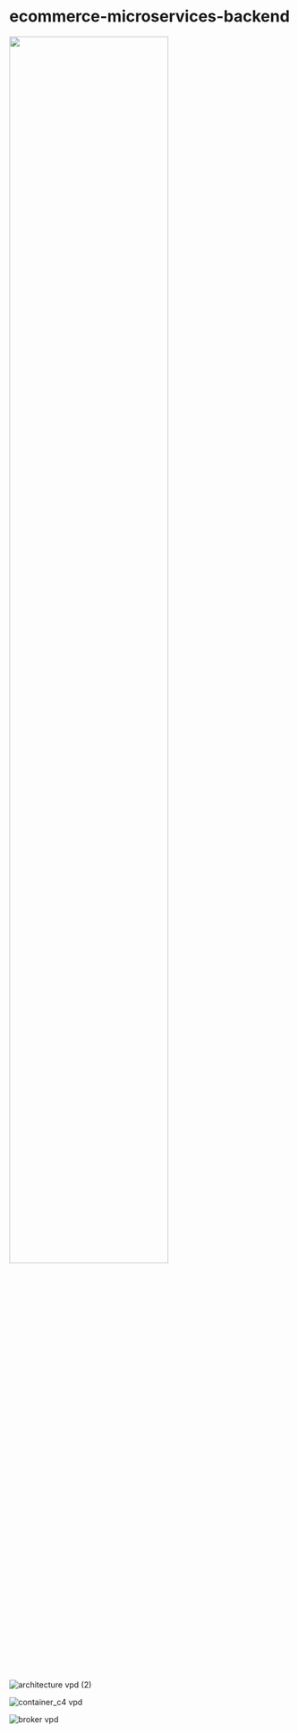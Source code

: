 # ecommerce-microservices-backend

<img src="https://github.com/ErvinC256/ecommerce-microservices-backend/assets/149756489/31b77ae6-bcc7-497c-a0fd-a765616cb05a" width="75%">

![architecture vpd (2)](https://github.com/ErvinC256/ecommerce-microservices-backend/assets/149756489/31b77ae6-bcc7-497c-a0fd-a765616cb05a)

![container_c4 vpd](https://github.com/ErvinC256/ecommerce-microservices-backend/assets/149756489/361b094f-6210-41e9-8ff1-cf7aa38c91aa)

![broker vpd](https://github.com/ErvinC256/ecommerce-microservices-backend/assets/149756489/25c4460f-c451-4f28-8f2c-7ee00bc19283)



